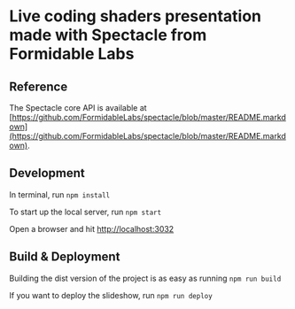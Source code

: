 # Live coding shaders presentation made with Spectacle from Formidable Labs

## Reference

The Spectacle core API is available at [https://github.com/FormidableLabs/spectacle/blob/master/README.markdown](https://github.com/FormidableLabs/spectacle/blob/master/README.markdown).

## Development

In terminal, run `npm install`

To start up the local server, run `npm start`

Open a browser and hit [http://localhost:3032](http://localhost:3032)

## Build & Deployment

Building the dist version of the project is as easy as running `npm run build`

If you want to deploy the slideshow, run `npm run deploy`
